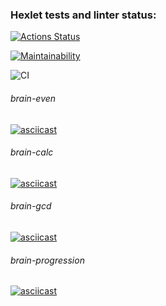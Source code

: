 ### Hexlet tests and linter status:
[![Actions Status](https://github.com/maks-stupak/frontend-project-lvl1/workflows/hexlet-check/badge.svg)](https://github.com/maks-stupak/frontend-project-lvl1/actions)

[![Maintainability](https://api.codeclimate.com/v1/badges/a99a88d28ad37a79dbf6/maintainability)](https://codeclimate.com/github/codeclimate/codeclimate/maintainability)

![CI](https://github.com/maks-stupak/frontend-project-lvl1/workflows/basic%20CI/badge.svg)

###### brain-even
[![asciicast](https://asciinema.org/a/390450.svg)](https://asciinema.org/a/390450)

###### brain-calc
[![asciicast](https://asciinema.org/a/ShovtXkky2S6M1SLQxdLkWDQb.svg)](https://asciinema.org/a/ShovtXkky2S6M1SLQxdLkWDQb)

###### brain-gcd
[![asciicast](https://asciinema.org/a/wQgJ9q3V4lN1WRv5eA6tJqYuo.svg)](https://asciinema.org/a/wQgJ9q3V4lN1WRv5eA6tJqYuo)

###### brain-progression
[![asciicast](https://asciinema.org/a/6foD2TJmNXqNNeNwWBui1fBaT.svg)](https://asciinema.org/a/6foD2TJmNXqNNeNwWBui1fBaT)